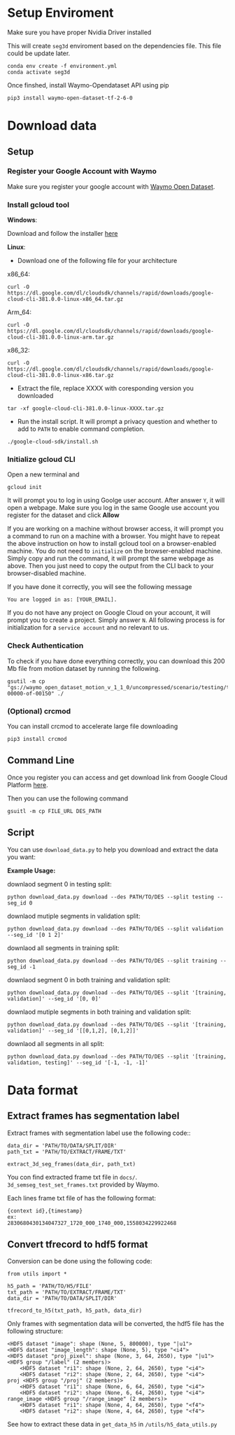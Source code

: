 # Setup Enviroment
Make sure you have proper Nvidia Driver installed 

This will create `seg3d` enviroment based on the dependencies file. This file could be update later.
```
conda env create -f environment.yml
conda activate seg3d
```

Once finshed, install Waymo-Opendataset API using pip
```
pip3 install waymo-open-dataset-tf-2-6-0
```

# Download data
## Setup 
### Register your Google Account with Waymo
Make sure you register your google account with [Waymo Open Dataset](https://waymo.com/intl/en_us/open/download/).

### Install gcloud tool

**Windows**: 

Download and follow the installer [here](https://dl.google.com/dl/cloudsdk/channels/rapid/GoogleCloudSDKInstaller.exe)

**Linux**: 

- Download one of the following file for your architecture

x86_64:
```
curl -O https://dl.google.com/dl/cloudsdk/channels/rapid/downloads/google-cloud-cli-381.0.0-linux-x86_64.tar.gz
```
Arm_64:
```
curl -O https://dl.google.com/dl/cloudsdk/channels/rapid/downloads/google-cloud-cli-381.0.0-linux-arm.tar.gz

```
x86_32:
```
curl -O https://dl.google.com/dl/cloudsdk/channels/rapid/downloads/google-cloud-cli-381.0.0-linux-x86.tar.gz
```

- Extract the file, replace XXXX with coresponding version you downloaded
```
tar -xf google-cloud-cli-381.0.0-linux-XXXX.tar.gz
```
- Run the install script. It will prompt a privacy question and whether to add to `PATH` to enable command completion. 
```
./google-cloud-sdk/install.sh
```

### Initialize gcloud CLI

Open a new terminal and 
```
gcloud init
```
It will prompt you to log in using Goolge user account. After answer `Y`, it will open a webpage. Make sure you log in the same Google use account you register for the dataset and click **Allow**

If you are working on a machine without browser access, it will prompt you a command to run on a machine with a browser. You might have to repeat the above instruction on how to install gcloud tool on a browser-enabled machine. You do not need to `initialize` on the browser-enabled machine. Simply copy and run the command, it will prompt the same webpage as above. Then you just need to copy the output from the CLI back to your browser-disabled machine. 

If you have done it correctly, you will see the following message
```
You are logged in as: [YOUR_EMAIL].
```
If you do not have any project on Google Cloud on your account, it will prompt you to create a project. Simply answer `N`. All following process is for initialization for a `service account` and no relevant to us. 

### Check Authentication 

To check if you have done everything correctly, you can download this 200 Mb file from motion dataset by running the following. 
```
gsutil -m cp "gs://waymo_open_dataset_motion_v_1_1_0/uncompressed/scenario/testing/testing.tfrecord-00000-of-00150" ./
```

### (Optional) crcmod

You can install crcmod to accelerate large file downloading
```
pip3 install crcmod
```

## Command Line

Once you register you can access and get download link from Google Cloud Platform [here](https://console.cloud.google.com/storage/browser/waymo_open_dataset_v_1_3_0;tab=objects?prefix=&forceOnObjectsSortingFiltering=false). 

Then you can use the following command 
```
gsuitl -m cp FILE_URL DES_PATH
```

## Script

You can use `download_data.py` to help you download and extract the data you want: 

**Example Usage:**

downlaod segment 0 in testing split:
```
python download_data.py download --des PATH/TO/DES --split testing --seg_id 0
```

downlaod mutiple segments in validation split:
```
python download_data.py download --des PATH/TO/DES --split validation --seg_id '[0 1 2]'
```

downlaod all segments in training split:
```
python download_data.py download --des PATH/TO/DES --split training --seg_id -1
```

downlaod segment 0 in both training and validation split:
```
python download_data.py download --des PATH/TO/DES --split '[training, validation]' --seg_id '[0, 0]'
```

downlaod mutiple segments in both training and validation split:
```
python download_data.py download --des PATH/TO/DES --split '[training, validation]' --seg_id '[[0,1,2], [0,1,2]]'
```

downlaod all segments in all split:
```
python download_data.py download --des PATH/TO/DES --split '[training, validation, testing]' --seg_id '[-1, -1, -1]'
```

# Data format
## Extract frames has segmentation label
Extract frames with segmentation label use the following code::
```
data_dir = 'PATH/TO/DATA/SPLIT/DIR'
path_txt = 'PATH/TO/EXTRACT/FRAME/TXT'

extract_3d_seg_frames(data_dir, path_txt)
```
You con find extracted frame txt file in `docs/`. `3d_semseg_test_set_frames.txt` provided by Waymo.

Each lines frame txt file of has the following format:
```
{context id},{timestamp}
ex:
2830680430134047327_1720_000_1740_000,1558034229922468
```

## Convert tfrecord to hdf5 format
Conversion can be done using the following code:
```
from utils import *

h5_path = 'PATH/TO/H5/FILE'
txt_path = 'PATH/TO/EXTRACT/FRAME/TXT'
data_dir = 'PATH/TO/DATA/SPLIT/DIR'

tfrecord_to_h5(txt_path, h5_path, data_dir)
```
Only frames with segmentation data will be converted, the hdf5 file has the following structure:
```
<HDF5 dataset "image": shape (None, 5, 800000), type "|u1">
<HDF5 dataset "image_length": shape (None, 5), type "<i4">
<HDF5 dataset "proj_pixel": shape (None, 3, 64, 2650), type "|u1">
<HDF5 group "/label" (2 members)>
    <HDF5 dataset "ri1": shape (None, 2, 64, 2650), type "<i4">
    <HDF5 dataset "ri2": shape (None, 2, 64, 2650), type "<i4">
proj <HDF5 group "/proj" (2 members)>
    <HDF5 dataset "ri1": shape (None, 6, 64, 2650), type "<i4">
    <HDF5 dataset "ri2": shape (None, 6, 64, 2650), type "<i4">
range_image <HDF5 group "/range_image" (2 members)>
    <HDF5 dataset "ri1": shape (None, 4, 64, 2650), type "<f4">
    <HDF5 dataset "ri2": shape (None, 4, 64, 2650), type "<f4">
```
See how to extract these data in `get_data_h5` in `/utils/h5_data_utils.py`
